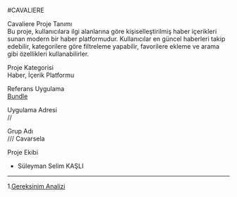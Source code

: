 
#CAVALIERE



Cavaliere
Proje Tanımı  
Bu proje, kullanıcılara ilgi alanlarına göre kişiselleştirilmiş haber içerikleri sunan modern bir haber platformudur. Kullanıcılar en güncel haberleri takip edebilir, kategorilere göre filtreleme yapabilir, favorilere ekleme ve arama gibi özellikleri kullanabilirler.  

Proje Kategorisi  
Haber, İçerik Platformu  

Referans Uygulama  
[Bundle](https://www.bundle.app/)  

Uygulama Adresi  
 // 

 Grup Adı  
/// Cavarsela

 Proje Ekibi  
- Süleyman Selim KAŞLI  

---





1.[Gereksinim Analizi](https://github.com/ssk-hvrboard/ym_project/blob/main/Gereksinim-Analizi.md) 
